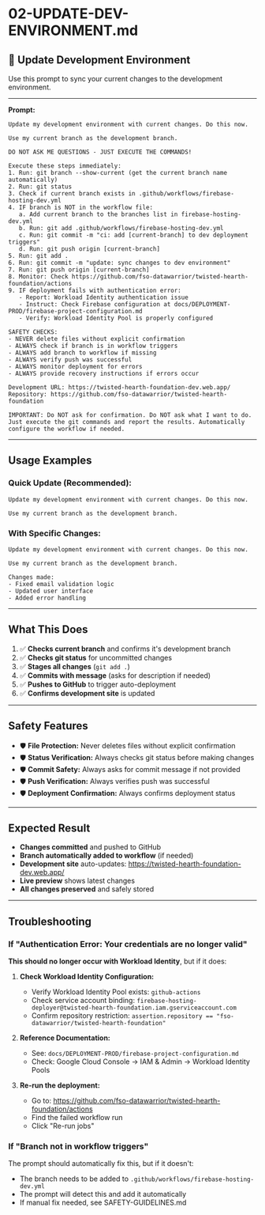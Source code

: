 # 02-UPDATE-DEV-ENVIRONMENT.md

## 🔄 **Update Development Environment**

Use this prompt to sync your current changes to the development environment.

---

**Prompt:**
```
Update my development environment with current changes. Do this now.

Use my current branch as the development branch.

DO NOT ASK ME QUESTIONS - JUST EXECUTE THE COMMANDS!

Execute these steps immediately:
1. Run: git branch --show-current (get the current branch name automatically)
2. Run: git status
3. Check if current branch exists in .github/workflows/firebase-hosting-dev.yml
4. IF branch is NOT in the workflow file:
   a. Add current branch to the branches list in firebase-hosting-dev.yml
   b. Run: git add .github/workflows/firebase-hosting-dev.yml
   c. Run: git commit -m "ci: add [current-branch] to dev deployment triggers"
   d. Run: git push origin [current-branch]
5. Run: git add .
6. Run: git commit -m "update: sync changes to dev environment"
7. Run: git push origin [current-branch]
8. Monitor: Check https://github.com/fso-datawarrior/twisted-hearth-foundation/actions
9. IF deployment fails with authentication error:
   - Report: Workload Identity authentication issue
   - Instruct: Check Firebase configuration at docs/DEPLOYMENT-PROD/firebase-project-configuration.md
   - Verify: Workload Identity Pool is properly configured

SAFETY CHECKS:
- NEVER delete files without explicit confirmation
- ALWAYS check if branch is in workflow triggers
- ALWAYS add branch to workflow if missing
- ALWAYS verify push was successful
- ALWAYS monitor deployment for errors
- ALWAYS provide recovery instructions if errors occur

Development URL: https://twisted-hearth-foundation-dev.web.app/
Repository: https://github.com/fso-datawarrior/twisted-hearth-foundation

IMPORTANT: Do NOT ask for confirmation. Do NOT ask what I want to do. Just execute the git commands and report the results. Automatically configure the workflow if needed.
```

---

## **Usage Examples**

### **Quick Update (Recommended):**
```
Update my development environment with current changes. Do this now.

Use my current branch as the development branch.
```

### **With Specific Changes:**
```
Update my development environment with current changes. Do this now.

Use my current branch as the development branch.

Changes made:
- Fixed email validation logic
- Updated user interface
- Added error handling
```

---

## **What This Does**

1. ✅ **Checks current branch** and confirms it's development branch
2. ✅ **Checks git status** for uncommitted changes
3. ✅ **Stages all changes** (`git add .`)
4. ✅ **Commits with message** (asks for description if needed)
5. ✅ **Pushes to GitHub** to trigger auto-deployment
6. ✅ **Confirms development site** is updated

---

## **Safety Features**

- 🛡️ **File Protection:** Never deletes files without explicit confirmation
- 🛡️ **Status Verification:** Always checks git status before making changes
- 🛡️ **Commit Safety:** Always asks for commit message if not provided
- 🛡️ **Push Verification:** Always verifies push was successful
- 🛡️ **Deployment Confirmation:** Always confirms deployment status

---

## **Expected Result**

- **Changes committed** and pushed to GitHub
- **Branch automatically added to workflow** (if needed)
- **Development site** auto-updates: https://twisted-hearth-foundation-dev.web.app/
- **Live preview** shows latest changes
- **All changes preserved** and safely stored

---

## **Troubleshooting**

### **If "Authentication Error: Your credentials are no longer valid"**

**This should no longer occur with Workload Identity**, but if it does:

1. **Check Workload Identity Configuration:**
   - Verify Workload Identity Pool exists: `github-actions`
   - Check service account binding: `firebase-hosting-deployer@twisted-hearth-foundation.iam.gserviceaccount.com`
   - Confirm repository restriction: `assertion.repository == "fso-datawarrior/twisted-hearth-foundation"`

2. **Reference Documentation:**
   - See: `docs/DEPLOYMENT-PROD/firebase-project-configuration.md`
   - Check: Google Cloud Console → IAM & Admin → Workload Identity Pools

3. **Re-run the deployment:**
   - Go to: https://github.com/fso-datawarrior/twisted-hearth-foundation/actions
   - Find the failed workflow run
   - Click "Re-run jobs"

### **If "Branch not in workflow triggers"**

The prompt should automatically fix this, but if it doesn't:
- The branch needs to be added to `.github/workflows/firebase-hosting-dev.yml`
- The prompt will detect this and add it automatically
- If manual fix needed, see SAFETY-GUIDELINES.md
